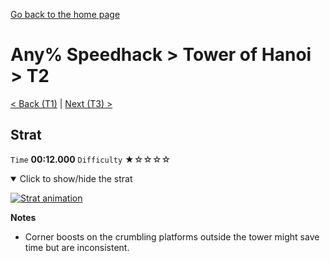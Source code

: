 [Go back to the home page](https://github.com/Doublevil/scbspeedrun)

# Any% Speedhack > Tower of Hanoi > T2

[< Back (T1)](https://github.com/Doublevil/scbspeedrun/blob/main/levels/any_sh/T/T1.md) | [Next (T3) >](https://github.com/Doublevil/scbspeedrun/blob/main/levels/any_sh/T/T3.md)

## Strat

`Time` **00:12.000** `Difficulty` ★☆☆☆☆
<details open>
  <summary>Click to show/hide the strat</summary>

  [![Strat animation](https://github.com/Doublevil/scbspeedrun/blob/main/media/levels/T/T2_Strat.webp)](https://github.com/Doublevil/scbspeedrun/blob/main/media/levels/T/T2_Strat.mp4?raw=true)

  **Notes**
  - Corner boosts on the crumbling platforms outside the tower might save time but are inconsistent.
</details>
